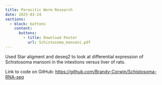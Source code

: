 ```yaml
---
title: Parasitic Worm Research
date: 2025-03-24
sections:
  - block: buttons
    content:
      buttons:
        - title: Download Poster
          url: Schistosoma_mansoni.pdf
---
```


Used Star aligment and deseq2 to look at differential expression of Schistosoma mansoni in the intestions versus liver of rats.

Link to code on GitHub: https://github.com/Brandy-Corwin/Schistosoma-RNA-seq 
